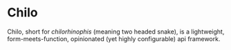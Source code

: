 # Chilo

Chilo, short for _chilorhinophis_ (meaning two headed snake), is a lightweight, form-meets-function, opinionated (yet highly configurable) api framework. 